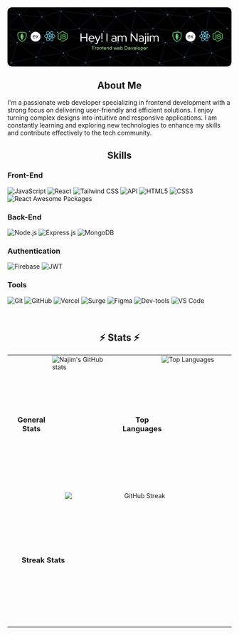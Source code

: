 <img align='center' src='./images/github-header-image.png'/>

<h2 align="center">About Me</h2>

I'm a passionate web developer specializing in frontend development with a strong focus on delivering user-friendly and efficient solutions. I enjoy turning complex designs into intuitive and responsive applications. I am constantly learning and exploring new technologies to enhance my skills and contribute effectively to the tech community.

<h2 align="center">Skills</h2>

### Front-End

![JavaScript](https://img.shields.io/badge/JavaScript-323330?style=for-the-badge&logo=javascript&logoColor=F7DF1E)
![React](https://img.shields.io/badge/React-20232A?style=for-the-badge&logo=react&logoColor=61DAFB)
![Tailwind CSS](https://img.shields.io/badge/Tailwind%20CSS-38B2AC?style=for-the-badge&logo=tailwind-css&logoColor=white)
![API](https://img.shields.io/badge/API-0088cc?style=for-the-badge&logo=api&logoColor=white)
![HTML5](https://img.shields.io/badge/HTML5-E34F26?style=for-the-badge&logo=html5&logoColor=white)
![CSS3](https://img.shields.io/badge/CSS3-1572B6?style=for-the-badge&logo=css3&logoColor=white)
![React Awesome Packages](https://img.shields.io/badge/React%20Awesome%20Packages-20232A?style=for-the-badge&logo=react&logoColor=61DAFB)

### Back-End

![Node.js](https://img.shields.io/badge/Node.js-339933?style=for-the-badge&logo=nodedotjs&logoColor=white)
![Express.js](https://img.shields.io/badge/Express.js-000000?style=for-the-badge&logo=express&logoColor=white)
![MongoDB](https://img.shields.io/badge/MongoDB-4EA94B?style=for-the-badge&logo=mongodb&logoColor=white)

### Authentication

![Firebase](https://img.shields.io/badge/Firebase-FFCA28?style=for-the-badge&logo=firebase&logoColor=white)
![JWT](https://img.shields.io/badge/JWT-000000?style=for-the-badge&logo=JSON%20web%20tokens&logoColor=white)

### Tools

![Git](https://img.shields.io/badge/Git-F05032?style=for-the-badge&logo=git&logoColor=white)
![GitHub](https://img.shields.io/badge/GitHub-181717?style=for-the-badge&logo=github&logoColor=white)
![Vercel](https://img.shields.io/badge/Vercel-000000?style=for-the-badge&logo=vercel&logoColor=white)
![Surge](https://img.shields.io/badge/Surge-181717?style=for-the-badge&logo=surge&logoColor=white)
![Figma](https://img.shields.io/badge/Figma-F24E1E?style=for-the-badge&logo=figma&logoColor=white)
![Dev-tools](https://img.shields.io/badge/Dev--tools-000000?style=for-the-badge&logo=googlechrome&logoColor=white)
![VS Code](https://img.shields.io/badge/VS%20Code-0078d4?style=for-the-badge&logo=visual-studio-code&logoColor=white)

<br />

<h2 align="center">⚡ Stats ⚡</h2>

<div align="center">

  <!-- Two-column layout with equal height cards -->
  <table style="width:100%; table-layout:fixed;">
    <tr>
      <td valign="top" width="50%">
        <!-- General Stats -->
        <div style="display: flex; justify-content: center; align-items: center; height: 100%;">
          <h3 align="center">General Stats</h3>
          <img align="center" style="width: 70%; height: 300px;" src="https://github-readme-stats.vercel.app/api?username=najim2004&show_icons=true&theme=radical&count_private=true" alt="Najim's GitHub stats"/>
        </div>
      </td>
      <td valign="top" width="50%">
        <!-- Top Languages -->
        <div style="display: flex; justify-content: center; align-items: center; height: 100%;">
          <h3 align="center">Top Languages</h3>
          <img align="center"style="width: 100%; height: 300px;" src="https://github-readme-stats.vercel.app/api/top-langs/?username=najim2004&layout=compact&theme=radical&langs_count=10" alt="Top Languages"/>
        </div>
      </td>
    </tr>
    <tr>
      <td colspan="2" align="center">
        <!-- Streak Stats spanning two columns -->
        <div style="display: flex; justify-content: center; align-items: center; height: 100%;">
          <h3 align="center">Streak Stats</h3>
          <img align="center" style="width: 70%; height: 300px;" src="https://github-readme-streak-stats.herokuapp.com/?user=najim2004&theme=radical" alt="GitHub Streak"/>
        </div>
      </td>
    </tr>
  </table>

</div>
